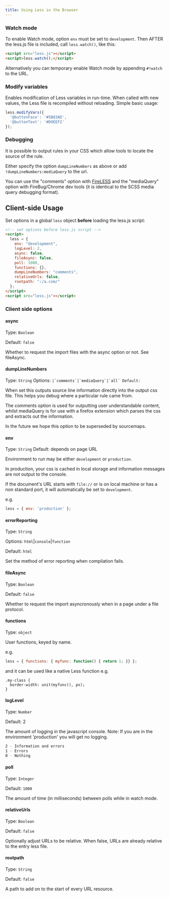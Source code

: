 ```yaml
---
title: Using Less in the Browser
---
```


### Watch mode
To enable Watch mode, option `env` must be set to `development`. Then AFTER the less.js file is included, call `less.watch()`, like this:

```html
<script src="less.js"></script>
<script>less.watch();</script>
```

Alternatively you can temporary enable Watch mode by appending `#!watch` to the URL.

### Modify variables
Enables modification of Less variables in run-time. When called with new values, the Less file is recompiled without reloading. Simple basic usage:

```js
less.modifyVars({
  '@buttonFace': '#5B83AD',
  '@buttonText': '#D9EEF2'
});
```

### Debugging
It is possible to output rules in your CSS which allow tools to locate the source of the rule.

Either specify the option `dumpLineNumbers` as above or add `!dumpLineNumbers:mediaQuery` to the url.

You can use the "comments" option with [FireLESS](https://addons.mozilla.org/en-us/firefox/addon/fireless/) and the "mediaQuery" option with FireBug/Chrome dev tools (it is identical to the SCSS media query debugging format).

## Client-side Usage

Set options in a global `less` object **before** loading the less.js script:

``` html
<!-- set options before less.js script -->
<script>
  less = {
    env: "development",
    logLevel: 2,
    async: false,
    fileAsync: false,
    poll: 1000,
    functions: {},
    dumpLineNumbers: "comments",
    relativeUrls: false,
    rootpath: ":/a.com/"
  };
</script>
<script src="less.js"></script>
```

### Client side options

#### async
Type: `Boolean`

Default: `false`

Whether to request the import files with the async option or not. See fileAsync.

#### dumpLineNumbers
Type: `String`
Options: ``|`comments`|`mediaQuery`|`all`
Default: ``

When set this outputs source line information directly into the output css file. This helps you debug where a particular rule came from.

The comments option is used for outputting user understandable content, whilst mediaQuery is for use with a firefox extension which parses the css and extracts out the information.

In the future we hope this option to be superseded by sourcemaps.

#### env
Type: `String`
Default: depends on page URL

Environment to run may be either `development` or `production`. 

In production, your css is cached in local storage and information messages are not output to the console.

If the document's URL starts with `file://` or is on local machine or has a non standard port, it will automatically be set to `development`.

e.g.
```js
less = { env: 'production' };
```

#### errorReporting
Type: `String`

Options: `html`|`console`|`function`

Default: `html`

Set the method of error reporting when compilation fails.

#### fileAsync
Type: `Boolean`

Default: `false`

Whether to request the import asyncronously when in a page under a file protocol.

#### functions
Type: `object`

User functions, keyed by name.

e.g.
```js
less = { functions: { myfunc: function() { return 1; }} };
```

and it can be used like a native Less function e.g.

```less
.my-class {
  border-width: unit(myfunc(), px);
}
```

#### logLevel
Type: `Number`

Default: 2

The amount of logging in the javascript console. Note: If you are in the environment 'production' you will get no logging.

```bash
2 - Information and errors
1 - Errors
0 - Nothing
```

#### poll
Type: `Integer`

Default: `1000`

The amount of time (in milliseconds) between polls while in watch mode.

#### relativeUrls
Type: `Boolean`

Default: `false`

Optionally adjust URLs to be relative. When false, URLs are already relative to the entry less file.

#### rootpath
Type: `String`

Default: `false`

A path to add on to the start of every URL resource.